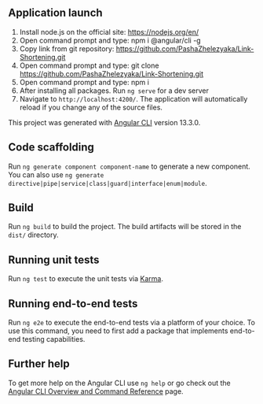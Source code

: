 ## Application launch

1) Install node.js on the official site: https://nodejs.org/en/
2) Open command prompt and type: npm i @angular/cli -g
3) Сopy link from git repository:  https://github.com/PashaZhelezyaka/Link-Shortening.git
4) Open command prompt and type: git clone https://github.com/PashaZhelezyaka/Link-Shortening.git
5) Open command prompt and type: npm i
6) After installing all packages. Run `ng serve` for a dev server
7) Navigate to `http://localhost:4200/`. The application will automatically reload if you change any of the source files.

This project was generated with [Angular CLI](https://github.com/angular/angular-cli) version 13.3.0.

## Code scaffolding

Run `ng generate component component-name` to generate a new component. You can also use `ng generate directive|pipe|service|class|guard|interface|enum|module`.

## Build

Run `ng build` to build the project. The build artifacts will be stored in the `dist/` directory.

## Running unit tests

Run `ng test` to execute the unit tests via [Karma](https://karma-runner.github.io).

## Running end-to-end tests

Run `ng e2e` to execute the end-to-end tests via a platform of your choice. To use this command, you need to first add a package that implements end-to-end testing capabilities.

## Further help

To get more help on the Angular CLI use `ng help` or go check out the [Angular CLI Overview and Command Reference](https://angular.io/cli) page.

